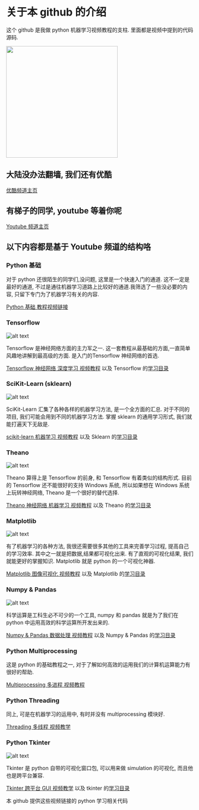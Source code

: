 # 关于本 github 的介绍
这个 github 是我做 python 机器学习视频教程的支柱. 里面都是视频中提到的代码源码.

<img src="https://github.com/MorvanZhou/tutorials/blob/master/%E7%89%87%E5%A4%B4.png?raw=true" height="300">

## 大陆没办法翻墙, 我们还有优酷
[优酷频道主页](http://i.youku.com/pythontutorial)

## 有梯子的同学, youtube 等着你呢
[Youtube 频道主页](https://www.youtube.com/channel/UCdyjiB5H8Pu7aDTNVXTTpcg)

## 以下内容都是基于 Youtube 频道的结构咯
### Python 基础
对于 python 还很陌生的同学们,没问题, 这里是一个快速入门的通道. 这不一定是最好的通道, 不过是通往机器学习道路上比较好的通道.我筛选了一些没必要的内容, 只留下专门为了机器学习有关的内容.

[Python 基础 教程视频链接](https://www.youtube.com/playlist?list=PLXO45tsB95cIRP5gCi8AlYwQ1uFO2aQBw)


### Tensorflow
![alt text](https://github.com/MorvanZhou/tutorials/blob/master/tensorflowTUT/Tensorflow%20course%20cover%20page.jpg?raw=true)

Tensorflow 是神经网络方面的主力军之一. 这一套教程从最基础的方面,一直简单风趣地讲解到最高级的方面. 是入门的Tensorflow 神经网络的首选.

[Tensorflow 神经网络 深度学习 视频教程](https://www.youtube.com/playlist?list=PLXO45tsB95cKI5AIlf5TxxFPzb-0zeVZ8)
以及 Tensorflow 的[学习目录](https://github.com/MorvanZhou/tutorials/blob/master/tensorflowTUT/Readme.md)


### SciKit-Learn (sklearn)
![alt text](https://github.com/MorvanZhou/tutorials/blob/master/sklearnTUT/sklearn%20cover%20page.jpg?raw=true)

SciKit-Learn 汇集了各种各样的机器学习方法, 是一个全方面的汇总. 对于不同的项目, 我们可能会用到不同的机器学习方法. 掌握 sklearn 的通用学习形式, 我们就能打遍天下无敌是.

[scikit-learn 机器学习 视频教程](https://www.youtube.com/playlist?list=PLXO45tsB95cI7ZleLM5i3XXhhe9YmVrRO)
以及 Sklearn 的[学习目录](https://github.com/MorvanZhou/tutorials/blob/master/sklearnTUT/README.md)


### Theano
![alt text](https://github.com/MorvanZhou/tutorials/blob/master/theanoTUT/theano%20cover%20page.jpg?raw=true)

Theano 算得上是 Tensorflow 的前身, 和 Tensorflow 有着类似的结构形式. 目前的 Tensorflow 还不能很好的支持 Windows 系统, 所以如果想在 Windows 系统上玩转神经网络, Theano 是一个很好的替代选择.

[Theano 神经网络 机器学习 视频教程](https://www.youtube.com/playlist?list=PLXO45tsB95cKpDID642AjNkygrSR5X15T)
以及 Theano 的[学习目录](https://github.com/MorvanZhou/tutorials/blob/master/theanoTUT/README.md)


### Matplotlib
![alt text](https://github.com/MorvanZhou/tutorials/blob/master/matplotlibTUT/cover%20page.jpg?raw=true)

有了机器学习的各种方法, 我很还需要很多其他的工具来完善学习过程, 提高自己的学习效率. 其中之一就是把数据,结果都可视化出来. 有了直观的可视化结果, 我们就能更好的掌握知识. Matplotlib 就是 python 的一个可视化神器.

[Matplotlib 图像可视化 视频教程](https://www.youtube.com/playlist?list=PLXO45tsB95cKiBRXYqNNCw8AUo6tYen3l)
以及 Matplotlib 的[学习目录](https://github.com/MorvanZhou/tutorials/blob/master/matplotlibTUT/README.md)


### Numpy & Pandas
![alt text](https://github.com/MorvanZhou/tutorials/blob/master/numpy&pandas/cover%20page.jpg?raw=true)

科学运算是工科生必不可少的一个工具, numpy 和 pandas 就是为了我们在 python 中运用高效的科学运算所开发出来的.

[Numpy & Pandas 数据处理 视频教程](https://www.youtube.com/playlist?list=PLXO45tsB95cKKyC45gatc8wEc3Ue7BlI4)
以及 Numpy & Pandas 的[学习目录](https://github.com/MorvanZhou/tutorials/blob/master/numpy%26pandas/README.md)


### Python Multiprocessing
这是 python 的基础教程之一, 对于了解如何高效的运用我们的计算机运算能力有很好的帮助.

[Multiprocessing 多进程 视频教程](https://www.youtube.com/playlist?list=PLXO45tsB95cJgYDaJbwhg629-Il5cfkhe)


### Python Threading
同上, 可是在机器学习的运用中, 有时并没有 multiprocessing 模块好.

[Threading 多线程 视频教学](https://www.youtube.com/playlist?list=PLXO45tsB95cKaHtKLn-jat8SOGndS3MEt)


### Python Tkinter
![alt text](https://github.com/MorvanZhou/tutorials/blob/master/tkinterTUT/cover%20page.jpg?raw=true)

Tkinter 是 python 自带的可视化窗口包, 可以用来做 simulation 的可视化, 而且他也是跨平台兼容. 

[Tkinter 跨平台 GUI 视频教学](https://www.youtube.com/playlist?list=PLXO45tsB95cJU56K4EtkG0YNGBZCuDwAH)
以及 tkinter 的[学习目录](https://github.com/MorvanZhou/tutorials/blob/master/tkinterTUT/README.md)



本 github 提供这些视频链接的 python 学习相关代码
